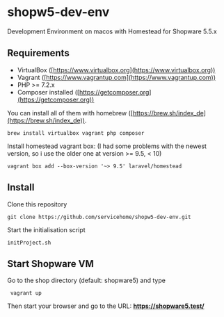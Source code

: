 # shopw5-dev-env

Development Environment on macos with Homestead for Shopware 5.5.x

## Requirements
- VirtualBox ([https://www.virtualbox.org](https://www.virtualbox.org))
- Vagrant ([https://www.vagrantup.com](https://www.vagrantup.com))
- PHP >= 7.2.x
- Composer installed ([https://getcomposer.org](https://getcomposer.org))

You can install all of them with homebrew ([https://brew.sh/index_de](https://brew.sh/index_de)).

    brew install virtualbox vagrant php composer
Install homestead vagrant box:
(I had some problems with the newest version, so i use the older one at version >= 9.5, < 10)

    vagrant box add --box-version '~> 9.5' laravel/homestead

## Install
Clone this repository

    git clone https://github.com/servicehome/shopw5-dev-env.git

Start the initialisation script

    initProject.sh

## Start Shopware VM
Go to the shop directory (default: shopware5) and type

     vagrant up

Then start your browser and go to the URL: **https://shopware5.test/**
